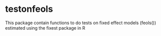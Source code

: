 # testonfeols
This package contain functions to do tests on fixed effect models (feols()) estimated using
the fixest package in R
